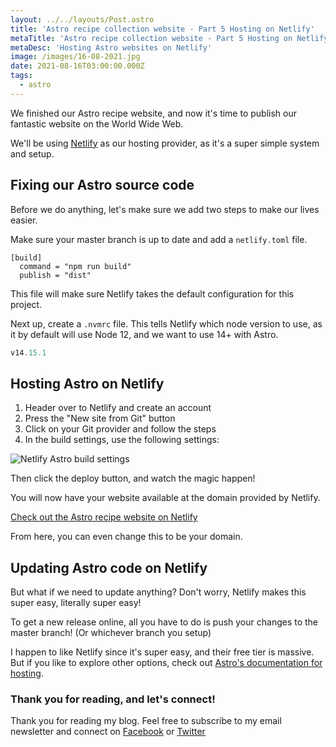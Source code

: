 ```yaml
---
layout: ../../layouts/Post.astro
title: 'Astro recipe collection website - Part 5 Hosting on Netlify'
metaTitle: 'Astro recipe collection website - Part 5 Hosting on Netlify'
metaDesc: 'Hosting Astro websites on Netlify'
image: /images/16-08-2021.jpg
date: 2021-08-16T03:00:00.000Z
tags:
  - astro
---
```


We finished our Astro recipe website, and now it's time to publish our fantastic website on the World Wide Web.

We'll be using [Netlify](https://www.netlify.com/) as our hosting provider, as it's a super simple system and setup.

## Fixing our Astro source code

Before we do anything, let's make sure we add two steps to make our lives easier.

Make sure your master branch is up to date and add a `netlify.toml` file.

```
[build]
  command = "npm run build"
  publish = "dist"
```

This file will make sure Netlify takes the default configuration for this project.

Next up, create a `.nvmrc` file. This tells Netlify which node version to use, as it by default will use Node 12, and we want to use 14+ with Astro.

```js
v14.15.1
```

## Hosting Astro on Netlify

1. Header over to Netlify and create an account
2. Press the "New site from Git" button
3. Click on your Git provider and follow the steps
4. In the build settings, use the following settings:

![Netlify Astro build settings](https://cdn.hashnode.com/res/hashnode/image/upload/v1628525316876/8n63l7Yt4.png)

Then click the deploy button, and watch the magic happen!

You will now have your website available at the domain provided by Netlify.

[Check out the Astro recipe website on Netlify](https://modest-galileo-019727.netlify.app/)

From here, you can even change this to be your domain.

## Updating Astro code on Netlify

But what if we need to update anything?
Don't worry, Netlify makes this super easy, literally super easy!

To get a new release online, all you have to do is push your changes to the master branch! (Or whichever branch you setup)

I happen to like Netlify since it's super easy, and their free tier is massive.
But if you like to explore other options, check out [Astro's documentation for hosting](https://docs.astro.build/guides/deploy).

### Thank you for reading, and let's connect!

Thank you for reading my blog. Feel free to subscribe to my email newsletter and connect on [Facebook](https://www.facebook.com/DailyDevTipsBlog) or [Twitter](https://twitter.com/DailyDevTips1)
